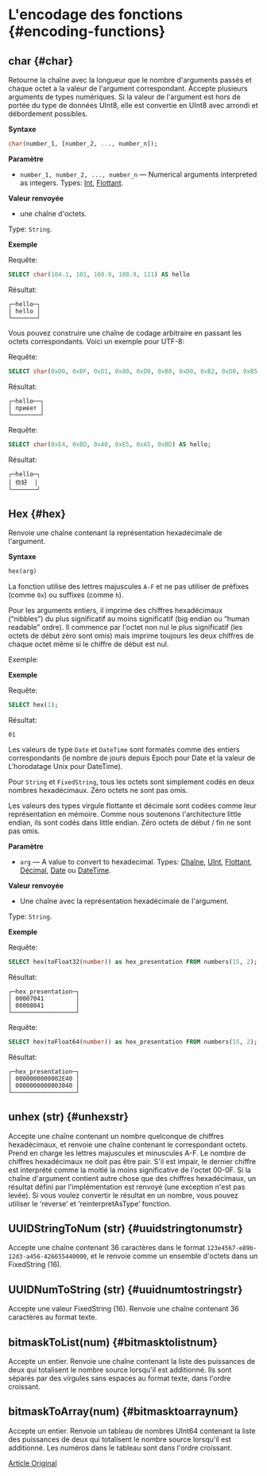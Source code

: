 # L'encodage des fonctions {#encoding-functions}

## char {#char}

Retourne la chaîne avec la longueur que le nombre d'arguments passés et chaque octet a la valeur de l'argument correspondant. Accepte plusieurs arguments de types numériques. Si la valeur de l'argument est hors de portée du type de données UInt8, elle est convertie en UInt8 avec arrondi et débordement possibles.

**Syntaxe**

``` sql
char(number_1, [number_2, ..., number_n]);
```

**Paramètre**

-   `number_1, number_2, ..., number_n` — Numerical arguments interpreted as integers. Types: [Int](../../data_types/int_uint.md), [Flottant](../../data_types/float.md).

**Valeur renvoyée**

-   une chaîne d'octets.

Type: `String`.

**Exemple**

Requête:

``` sql
SELECT char(104.1, 101, 108.9, 108.9, 111) AS hello
```

Résultat:

``` text
┌─hello─┐
│ hello │
└───────┘
```

Vous pouvez construire une chaîne de codage arbitraire en passant les octets correspondants. Voici un exemple pour UTF-8:

Requête:

``` sql
SELECT char(0xD0, 0xBF, 0xD1, 0x80, 0xD0, 0xB8, 0xD0, 0xB2, 0xD0, 0xB5, 0xD1, 0x82) AS hello;
```

Résultat:

``` text
┌─hello──┐
│ привет │
└────────┘
```

Requête:

``` sql
SELECT char(0xE4, 0xBD, 0xA0, 0xE5, 0xA5, 0xBD) AS hello;
```

Résultat:

``` text
┌─hello─┐
│ 你好  │
└───────┘
```

## Hex {#hex}

Renvoie une chaîne contenant la représentation hexadécimale de l'argument.

**Syntaxe**

``` sql
hex(arg)
```

La fonction utilise des lettres majuscules `A-F` et ne pas utiliser de préfixes (comme `0x`) ou suffixes (comme `h`).

Pour les arguments entiers, il imprime des chiffres hexadécimaux (“nibbles”) du plus significatif au moins significatif (big endian ou “human readable” ordre). Il commence par l'octet non nul le plus significatif (les octets de début zéro sont omis) mais imprime toujours les deux chiffres de chaque octet même si le chiffre de début est nul.

Exemple:

**Exemple**

Requête:

``` sql
SELECT hex(1);
```

Résultat:

``` text
01
```

Les valeurs de type `Date` et `DateTime` sont formatés comme des entiers correspondants (le nombre de jours depuis Epoch pour Date et la valeur de L'horodatage Unix pour DateTime).

Pour `String` et `FixedString`, tous les octets sont simplement codés en deux nombres hexadécimaux. Zéro octets ne sont pas omis.

Les valeurs des types virgule flottante et décimale sont codées comme leur représentation en mémoire. Comme nous soutenons l'architecture little endian, ils sont codés dans little endian. Zéro octets de début / fin ne sont pas omis.

**Paramètre**

-   `arg` — A value to convert to hexadecimal. Types: [Chaîne](../../data_types/string.md), [UInt](../../data_types/int_uint.md), [Flottant](../../data_types/float.md), [Décimal](../../data_types/decimal.md), [Date](../../data_types/date.md) ou [DateTime](../../data_types/datetime.md).

**Valeur renvoyée**

-   Une chaîne avec la représentation hexadécimale de l'argument.

Type: `String`.

**Exemple**

Requête:

``` sql
SELECT hex(toFloat32(number)) as hex_presentation FROM numbers(15, 2);
```

Résultat:

``` text
┌─hex_presentation─┐
│ 00007041         │
│ 00008041         │
└──────────────────┘
```

Requête:

``` sql
SELECT hex(toFloat64(number)) as hex_presentation FROM numbers(15, 2);
```

Résultat:

``` text
┌─hex_presentation─┐
│ 0000000000002E40 │
│ 0000000000003040 │
└──────────────────┘
```

## unhex (str) {#unhexstr}

Accepte une chaîne contenant un nombre quelconque de chiffres hexadécimaux, et renvoie une chaîne contenant le correspondant octets. Prend en charge les lettres majuscules et minuscules A-F. Le nombre de chiffres hexadécimaux ne doit pas être pair. S'il est impair, le dernier chiffre est interprété comme la moitié la moins significative de l'octet 00-0F. Si la chaîne d'argument contient autre chose que des chiffres hexadécimaux, un résultat défini par l'implémentation est renvoyé (une exception n'est pas levée).
Si vous voulez convertir le résultat en un nombre, vous pouvez utiliser le ‘reverse’ et ‘reinterpretAsType’ fonction.

## UUIDStringToNum (str) {#uuidstringtonumstr}

Accepte une chaîne contenant 36 caractères dans le format `123e4567-e89b-12d3-a456-426655440000`, et le renvoie comme un ensemble d'octets dans un FixedString (16).

## UUIDNumToString (str) {#uuidnumtostringstr}

Accepte une valeur FixedString (16). Renvoie une chaîne contenant 36 caractères au format texte.

## bitmaskToList(num) {#bitmasktolistnum}

Accepte un entier. Renvoie une chaîne contenant la liste des puissances de deux qui totalisent le nombre source lorsqu'il est additionné. Ils sont séparés par des virgules sans espaces au format texte, dans l'ordre croissant.

## bitmaskToArray(num) {#bitmasktoarraynum}

Accepte un entier. Renvoie un tableau de nombres UInt64 contenant la liste des puissances de deux qui totalisent le nombre source lorsqu'il est additionné. Les numéros dans le tableau sont dans l'ordre croissant.

[Article Original](https://clickhouse.tech/docs/en/query_language/functions/encoding_functions/) <!--hide-->
